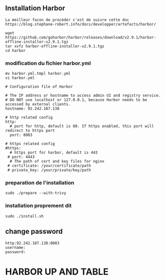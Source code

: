 ## Installation Harbor

```
La meilleur facon de procéder c'est de suivre cette doc https://blog.stephane-robert.info/docs/developper/artefacts/harbor/

wget https://github.com/goharbor/harbor/releases/download/v2.9.1/harbor-offline-installer-v2.9.1.tgz
tar xvfz harbor-offline-installer-v2.9.1.tgz
cd harbor
```

### modification du fichier harbor.yml

```
mv harbor.yml.tmpl harbor.yml
vi harbor.yml
```

```
# Configuration file of Harbor

# The IP address or hostname to access admin UI and registry service.
# DO NOT use localhost or 127.0.0.1, because Harbor needs to be accessed by external clients.
hostname: 92.242.187.138

# http related config
http:
  # port for http, default is 80. If https enabled, this port will redirect to https port
  port: 8083

# https related config
#https:
  # https port for harbor, default is 443
 # port: 4443
  # The path of cert and key files for nginx
 # certificate: /your/certificate/path
 # private_key: /your/private/key/path

```

### preparation de l'installation
```
sudo ./prepare --with-trivy
```
### installation proprement dit
```
sudo ./install.sh
```

## change password
```
http:92.242.187.138:8083
username: 
password: 
```


# HARBOR UP AND TABLE